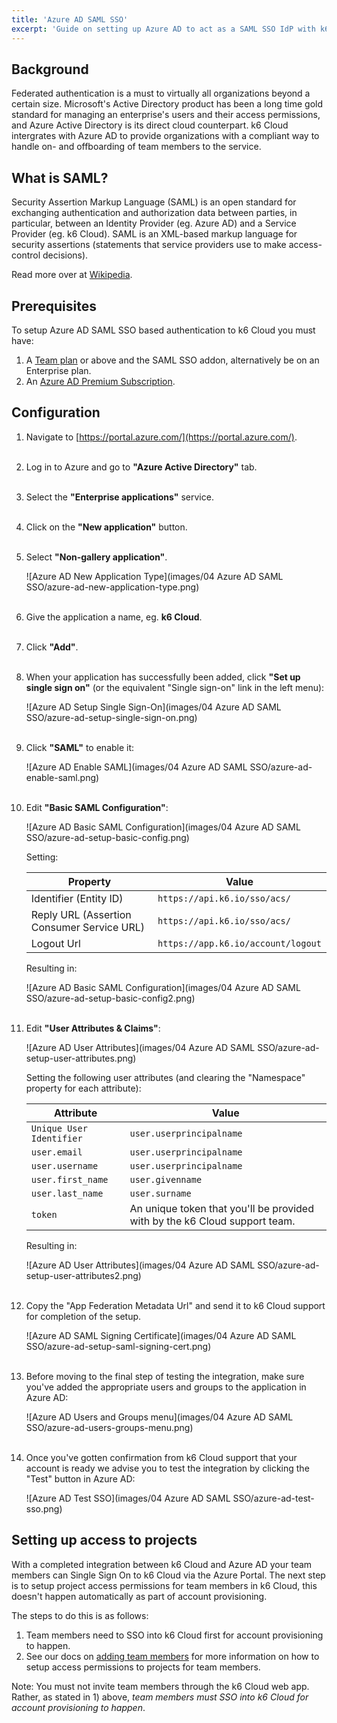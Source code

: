 ```yaml
---
title: 'Azure AD SAML SSO'
excerpt: 'Guide on setting up Azure AD to act as a SAML SSO IdP with k6 Cloud'
---
```


## Background

Federated authentication is a must to virtually all organizations beyond a certain size. Microsoft's Active Directory product has been a long time gold standard for managing an enterprise's users and their access permissions, and Azure Active Directory is its direct cloud counterpart. k6 Cloud intergrates with Azure AD to provide organizations with a compliant way to handle on- and offboarding of team members to the service.

## What is SAML?

Security Assertion Markup Language (SAML) is an open standard for exchanging authentication and authorization data between parties, in particular, between an Identity Provider (eg. Azure AD) and a Service Provider (eg. k6 Cloud). SAML is an XML-based markup language for security assertions (statements that service providers use to make access-control decisions).

Read more over at [Wikipedia](https://en.wikipedia.org/wiki/Security_Assertion_Markup_Language).

## Prerequisites

To setup Azure AD SAML SSO based authentication to k6 Cloud you must have:

1. A [Team plan](/pricing) or above and the SAML SSO addon, alternatively be on an Enterprise plan.
2. An [Azure AD Premium Subscription](https://azure.microsoft.com/en-us/pricing/details/active-directory/).

## Configuration

1. Navigate to [https://portal.azure.com/](https://portal.azure.com/).
<br/><br/>

2. Log in to Azure and go to **"Azure Active Directory"** tab.
<br/><br/>

3. Select the **"Enterprise applications"** service.
<br/><br/>

4. Click on the **"New application"** button.
<br/><br/>

5. Select **"Non-gallery application"**.

    ![Azure AD New Application Type](images/04 Azure AD SAML SSO/azure-ad-new-application-type.png)
<br/><br/>

6. Give the application a name, eg. **k6 Cloud**.
<br/><br/>

7. Click **"Add"**.
<br/><br/>

8. When your application has successfully been added, click **"Set up single sign on"** (or the equivalent "Single sign-on" link in the left menu):

    ![Azure AD Setup Single Sign-On](images/04 Azure AD SAML SSO/azure-ad-setup-single-sign-on.png)
<br/><br/>

9. Click **"SAML"** to enable it:

    ![Azure AD Enable SAML](images/04 Azure AD SAML SSO/azure-ad-enable-saml.png)
<br/><br/>

10. Edit **"Basic SAML Configuration"**:

    ![Azure AD Basic SAML Configuration](images/04 Azure AD SAML SSO/azure-ad-setup-basic-config.png)

    Setting:

    | Property                                   | Value                               |
    | ------------------------------------------ | ----------------------------------- |
    | Identifier (Entity ID)                     | `https://api.k6.io/sso/acs/`        |
    | Reply URL (Assertion Consumer Service URL) | `https://api.k6.io/sso/acs/`        |
    | Logout Url                                 | `https://app.k6.io/account/logout` |

    Resulting in:

    ![Azure AD Basic SAML Configuration](images/04 Azure AD SAML SSO/azure-ad-setup-basic-config2.png)
<br/><br/>

11. Edit **"User Attributes & Claims"**:

    ![Azure AD User Attributes](images/04 Azure AD SAML SSO/azure-ad-setup-user-attributes.png)

    Setting the following user attributes (and clearing the "Namespace" property for each attribute):

    | Attribute                | Value                                                                     |
    | -------------------------| ------------------------------------------------------------------------- |
    | `Unique User Identifier` | `user.userprincipalname`                                                  |
    | `user.email`             | `user.userprincipalname`                                                  |
    | `user.username`          | `user.userprincipalname`                                                  |
    | `user.first_name`        | `user.givenname`                                                          |
    | `user.last_name`         | `user.surname`                                                            |
    | `token`                  | An unique token that you'll be provided with by the k6 Cloud support team. |

    Resulting in:

    ![Azure AD User Attributes](images/04 Azure AD SAML SSO/azure-ad-setup-user-attributes2.png)
<br/><br/>

12. Copy the "App Federation Metadata Url" and send it to k6 Cloud support for completion of the setup.

    ![Azure AD SAML Signing Certificate](images/04 Azure AD SAML SSO/azure-ad-setup-saml-signing-cert.png)
<br/><br/>

13. Before moving to the final step of testing the integration, make sure you've added the appropriate users and groups to the application in Azure AD:

    ![Azure AD Users and Groups menu](images/04 Azure AD SAML SSO/azure-ad-users-groups-menu.png)
<br/><br/>

14. Once you've gotten confirmation from k6 Cloud support that your account is ready we advise you to test the integration by clicking the "Test" button in Azure AD:

    ![Azure AD Test SSO](images/04 Azure AD SAML SSO/azure-ad-test-sso.png)

## Setting up access to projects

With a completed integration between k6 Cloud and Azure AD your team members can Single Sign On to k6 Cloud via the Azure Portal. The next step is to setup project access permissions for team members in k6 Cloud, this doesn't happen automatically as part of account provisioning.

The steps to do this is as follows:

1. Team members need to SSO into k6 Cloud first for account provisioning to happen.
2. See our docs on [adding team members](/cloud/project-and-team-management/team-members#adding-team-members) for more information on how to setup access permissions to projects for team members.

Note: You must not invite team members through the k6 Cloud web app. Rather, as stated in 1) above, _team members must SSO into k6 Cloud for account provisioning to happen_.

